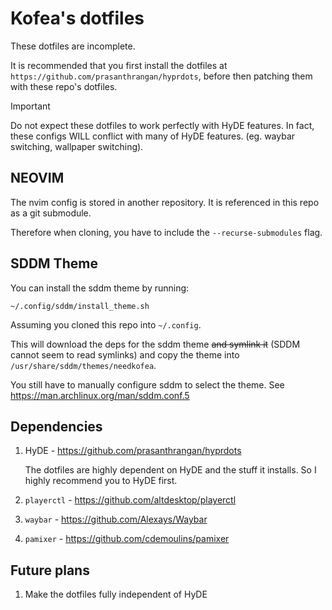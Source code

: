 # Kofea's dotfiles


These dotfiles are incomplete.

It is recommended that you first install the dotfiles at `https://github.com/prasanthrangan/hyprdots`, before then patching them with these repo's dotfiles.

> [!IMPORTANT]
> Do not expect these dotfiles to work perfectly with HyDE features.
> In fact, these configs WILL conflict with many of HyDE features. (eg. waybar switching, wallpaper switching).

## NEOVIM
The nvim config is stored in another repository. It is referenced in this repo as a git submodule.

Therefore when cloning, you have to include the `--recurse-submodules` flag.

## SDDM Theme
You can install the sddm theme by running:
```
~/.config/sddm/install_theme.sh
```
Assuming you cloned this repo into `~/.config`.

This will download the deps for the sddm theme 
~~and symlink it~~ (SDDM cannot seem to read symlinks) and copy the theme into `/usr/share/sddm/themes/needkofea`.



You still have to manually configure sddm to select the theme. See https://man.archlinux.org/man/sddm.conf.5


## Dependencies
1. HyDE - https://github.com/prasanthrangan/hyprdots

   The dotfiles are highly dependent on HyDE and the stuff it installs. So I highly recommend you to HyDE first.

2. `playerctl` - https://github.com/altdesktop/playerctl
3. `waybar` - https://github.com/Alexays/Waybar
4. `pamixer` - https://github.com/cdemoulins/pamixer

## Future plans
1. Make the dotfiles fully independent of HyDE
